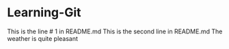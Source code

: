 # Learning-Git

This is the line # 1 in README.md
This is the second line in README.md
The weather is quite pleasant 
